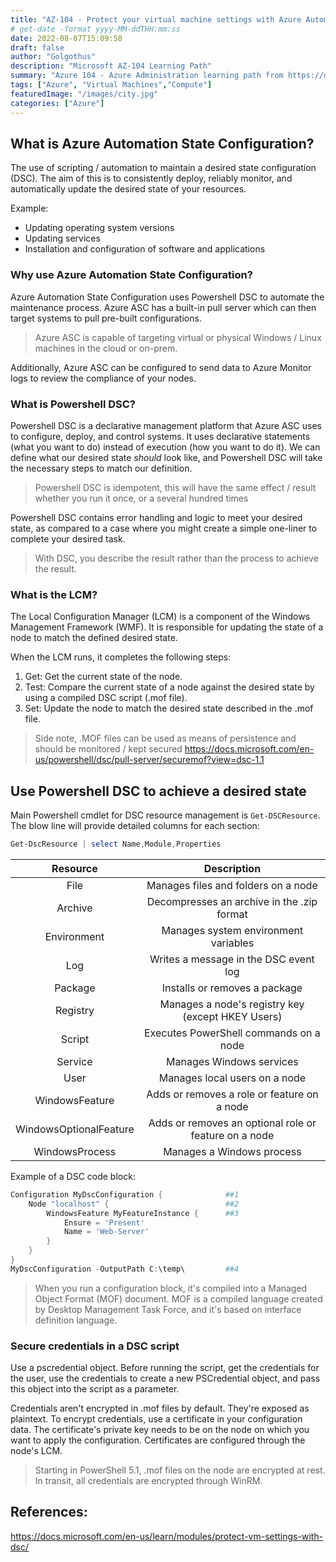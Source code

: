 ```yaml
---
title: "AZ-104 - Protect your virtual machine settings with Azure Automation State Configuration"
# get-date -format yyyy-MM-ddTHH:mm:ss
date: 2022-08-07T15:09:58
draft: false
author: "Golgothus"
description: "Microsoft AZ-104 Learning Path"
summary: "Azure 104 - Azure Administration learning path from https://docs.microsoft.com/en-us/learn/certifications/exams/az-104"
tags: ["Azure", "Virtual Machines","Compute"]
featuredImage: "/images/city.jpg"
categories: ["Azure"]
---
```


## What is Azure Automation State Configuration?

The use of scripting / automation to maintain a desired state configuration (DSC). The aim of this is to consistently deploy, reliably monitor, and automatically update the desired state of your resources.

Example:
- Updating operating system versions
- Updating services
- Installation and configuration of software and applications

### Why use Azure Automation State Configuration?

Azure Automation State Configuration uses Powershell DSC to automate the maintenance process. Azure ASC has a built-in pull server which can then target systems to pull pre-built configurations.

> Azure ASC is capable of targeting virtual or physical Windows / Linux machines in the cloud or on-prem.

Additionally, Azure ASC can be configured to send data to Azure Monitor logs to review the compliance of your nodes.

### What is Powershell DSC?

Powershell DSC is a declarative management platform that Azure ASC uses to configure, deploy, and control systems. It uses declarative statements (what you want to do) instead of execution (how you want to do it). We can define what our desired state _should_ look like, and Powershell DSC will take the necessary steps to match our definition.

> Powershell DSC is idempotent, this will have the same effect / result whether you run it once, or a several hundred times

Powershell DSC contains error handling and logic to meet your desired state, as compared to a case where you might create a simple one-liner to complete your desired task.

> With DSC, you describe the result rather than the process to achieve the result.

### What is the LCM?

The Local Configuration Manager (LCM) is a component of the Windows Management Framework (WMF). It is responsible for updating the state of a node to match the defined desired state.

When the LCM runs, it completes the following steps:

1. Get: Get the current state of the node.
2. Test: Compare the current state of a node against the desired state by using a compiled DSC script (.mof file).
3. Set: Update the node to match the desired state described in the .mof file.

> Side note, .MOF files can be used as means of persistence and should be monitored / kept secured https://docs.microsoft.com/en-us/powershell/dsc/pull-server/securemof?view=dsc-1.1

## Use Powershell DSC to achieve a desired state

Main Powershell cmdlet for DSC resource management is `Get-DSCResource`. The blow line will provide detailed columns for each section:

```powershell
Get-DscResource | select Name,Module,Properties
```

**Resource**|**Description**
:-----:|:-----:
File|Manages files and folders on a node
Archive|Decompresses an archive in the .zip format
Environment|Manages system environment variables
Log|Writes a message in the DSC event log
Package|Installs or removes a package
Registry|Manages a node's registry key (except HKEY Users)
Script|Executes PowerShell commands on a node
Service|Manages Windows services
User|Manages local users on a node
WindowsFeature|Adds or removes a role or feature on a node
WindowsOptionalFeature|Adds or removes an optional role or feature on a node
WindowsProcess|Manages a Windows process

Example of a DSC code block:

```powershell
Configuration MyDscConfiguration {              ##1
    Node "localhost" {                          ##2
        WindowsFeature MyFeatureInstance {      ##3
            Ensure = 'Present'
            Name = 'Web-Server'
        }
    }
}
MyDscConfiguration -OutputPath C:\temp\         ##4
```

> When you run a configuration block, it's compiled into a Managed Object Format (MOF) document. MOF is a compiled language created by Desktop Management Task Force, and it's based on interface definition language.

### Secure credentials in a DSC script

Use a pscredential object. Before running the script, get the credentials for the user, use the credentials to create a new PSCredential object, and pass this object into the script as a parameter.

Credentials aren't encrypted in .mof files by default. They're exposed as plaintext. To encrypt credentials, use a certificate in your configuration data. The certificate's private key needs to be on the node on which you want to apply the configuration. Certificates are configured through the node's LCM.

> Starting in PowerShell 5.1, .mof files on the node are encrypted at rest. In transit, all credentials are encrypted through WinRM.

## References:

https://docs.microsoft.com/en-us/learn/modules/protect-vm-settings-with-dsc/